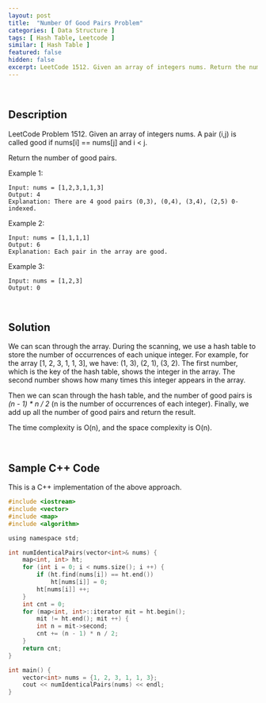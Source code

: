 ```yaml
---
layout: post
title:  "Number Of Good Pairs Problem"
categories: [ Data Structure ]
tags: [ Hash Table, Leetcode ]
similar: [ Hash Table ]
featured: false
hidden: false
excerpt: LeetCode 1512. Given an array of integers nums. Return the number of good pairs.
---
```


<br />

## Description

LeetCode Problem 1512. Given an array of integers nums. A pair (i,j) is called good if nums[i] == nums[j] and i < j.

Return the number of good pairs.

 

Example 1:

```
Input: nums = [1,2,3,1,1,3]
Output: 4
Explanation: There are 4 good pairs (0,3), (0,4), (3,4), (2,5) 0-indexed.
```

Example 2:

```
Input: nums = [1,1,1,1]
Output: 6
Explanation: Each pair in the array are good.
```

Example 3:

```
Input: nums = [1,2,3]
Output: 0
```

<br />

## Solution


We can scan through the array. During the scanning, we use a hash table to store the number of occurrences of each unique integer. For example, for the array [1, 2, 3, 1, 1, 3], we have: (1, 3), (2, 1), (3, 2). The first number, which is the key of the hash table, shows the integer in the array. The second number shows how many times this integer appears in the array.

Then we can scan through the hash table, and the number of good pairs is *(n - 1) \* n / 2* (n is the number of occurrences of each integer). Finally, we add up all the number of good pairs and return the result.





The time complexity is O(n), and the space complexity is O(n).


<br />

## Sample C++ Code


This is a C++ implementation of the above approach.

```c
#include <iostream>
#include <vector>
#include <map>
#include <algorithm>

using namespace std;

int numIdenticalPairs(vector<int>& nums) {
    map<int, int> ht;
    for (int i = 0; i < nums.size(); i ++) {
        if (ht.find(nums[i]) == ht.end())
            ht[nums[i]] = 0;
        ht[nums[i]] ++;
    }
    int cnt = 0;
    for (map<int, int>::iterator mit = ht.begin(); 
        mit != ht.end(); mit ++) {
        int n = mit->second;
        cnt += (n - 1) * n / 2;
    }
    return cnt;
}

int main() {
    vector<int> nums = {1, 2, 3, 1, 1, 3};
    cout << numIdenticalPairs(nums) << endl;
}
```
